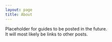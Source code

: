 ```yaml
---
layout: page
title: About
---
```


Placeholder for guides to be posted in the future.  
It will most likely be links to other posts.

